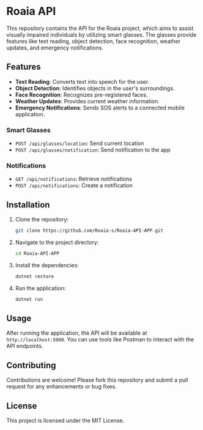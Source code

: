 # Roaia API

This repository contains the API for the Roaia project, which aims to assist visually impaired individuals by utilizing smart glasses. The glasses provide features like text reading, object detection, face recognition, weather updates, and emergency notifications.

## Features

- **Text Reading**: Converts text into speech for the user.
- **Object Detection**: Identifies objects in the user's surroundings.
- **Face Recognition**: Recognizes pre-registered faces.
- **Weather Updates**: Provides current weather information.
- **Emergency Notifications**: Sends SOS alerts to a connected mobile application.

### Smart Glasses

- `POST /api/glasses/location`: Send current location
- `POST /api/glasses/notification`: Send notification to the app

### Notifications

- `GET /api/notifications`: Retrieve notifications
- `POST /api/notifications`: Create a notification

## Installation

1. Clone the repository:
    ```sh
    git clone https://github.com/Roaia-s/Roaia-API-APP.git
    ```
2. Navigate to the project directory:
    ```sh
    cd Roaia-API-APP
    ```
3. Install the dependencies:
    ```sh
    dotnet restore
    ```
4. Run the application:
    ```sh
    dotnet run
    ```

## Usage

After running the application, the API will be available at `http://localhost:5000`. You can use tools like Postman to interact with the API endpoints.

## Contributing

Contributions are welcome! Please fork this repository and submit a pull request for any enhancements or bug fixes.

## License

This project is licensed under the MIT License.
